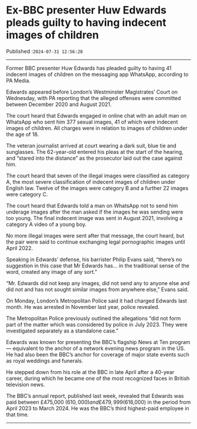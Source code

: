 # Ex-BBC presenter Huw Edwards pleads guilty to having indecent images of children

Published :`2024-07-31 12:56:28`

---

Former BBC presenter Huw Edwards has pleaded guilty to having 41 indecent images of children on the messaging app WhatsApp, according to PA Media.

Edwards appeared before London’s Westminster Magistrates’ Court on Wednesday, with PA reporting that the alleged offenses were committed between December 2020 and August 2021.

The court heard that Edwards engaged in online chat with an adult man on WhatsApp who sent him 377 sexual images, 41 of which were indecent images of children. All charges were in relation to images of children under the age of 18.

The veteran journalist arrived at court wearing a dark suit, blue tie and sunglasses. The 62-year-old entered his pleas at the start of the hearing, and “stared into the distance” as the prosecutor laid out the case against him.

The court heard that seven of the illegal images were classified as category A, the most severe classification of indecent images of children under English law. Twelve of the images were category B and a further 22 images were category C.

The court heard that Edwards told a man on WhatsApp not to send him underage images after the man asked if the images he was sending were too young. The final indecent image was sent in August 2021, involving a category A video of a young boy.

No more illegal images were sent after that message, the court heard, but the pair were said to continue exchanging legal pornographic images until April 2022.

Speaking in Edwards’ defense, his barrister Philip Evans said, “there’s no suggestion in this case that Mr Edwards has… in the traditional sense of the word, created any image of any sort.”

“Mr. Edwards did not keep any images, did not send any to anyone else and did not and has not sought similar images from anywhere else,” Evans said.

On Monday, London’s Metropolitan Police said it had charged Edwards last month. He was arrested in November last year, police revealed.

The Metropolitan Police previously outlined the allegations “did not form part of the matter which was considered by police in July 2023. They were investigated separately as a standalone case.”

Edwards was known for presenting the BBC’s flagship News at Ten program — equivalent to the anchor of a network evening news program in the US. He had also been the BBC’s anchor for coverage of major state events such as royal weddings and funerals.

He stepped down from his role at the BBC in late April after a 40-year career, during which he became one of the most recognized faces in British television news.

The BBC’s annual report, published last week, revealed that Edwards was paid between £475,000 ($610,000) and £479,999 ($616,000) in the period from April 2023 to March 2024. He was the BBC’s third highest-paid employee in that time.

---


